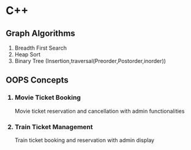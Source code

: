# C++
<h2>Graph Algorithms</h2>
<ol>
<li>Breadth First Search</li>
<li>Heap Sort</li>
<li>Binary Tree (Insertion,traversal(Preorder,Postorder,inorder))</li>
</ol>
<h2>OOPS Concepts</h2>
<ol>
<h3><li>Movie Ticket Booking</li></h3>
<p>Movie ticket reservation and cancellation with admin functionalities</p>
<h3><li>Train Ticket Management</li></h3>
<p>Train ticket booking and reservation with admin display</p>
</ol>
